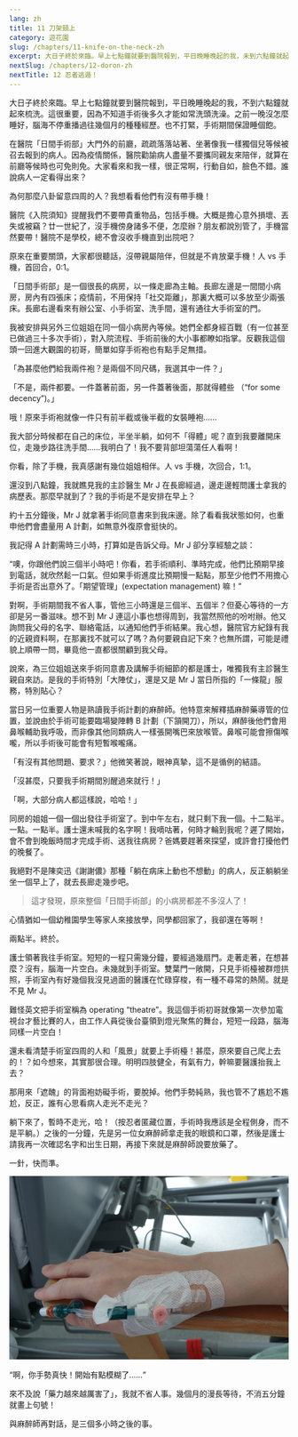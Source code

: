 ```yaml
---
lang: zh
title: 11 刀架頸上
category: 遊花園
slug: /chapters/11-knife-on-the-neck-zh
excerpt: 大日子終於來臨。早上七點鐘就要到醫院報到，平日晚睡晚起的我，未到六點鐘就起來梳洗。
nextSlug: /chapters/12-doron-zh
nextTitle: 12 忍者逃遁！
---
```


<p class="cn">大日子終於來臨。早上七點鐘就要到醫院報到，平日晚睡晚起的我，不到六點鐘就起來梳洗。這很重要，因為不知道手術後多久才能如常洗頭洗澡。之前一晚沒怎麼睡好，腦海不停重播過往幾個月的種種經歷。也不打緊，手術期間保證睡個飽。
 
<p class="cn">在醫院「日間手術部」大門外的前廳，疏疏落落站著、坐著像我一樣獨個兒等候被召去報到的病人。因為疫情關係，醫院勸諭病人盡量不要攜同親友來陪伴，就算在前廳等候時也可免則免。大家看來和我一樣，很正常啊，行動自如，臉色不錯。誰說病人一定看得出來？
 
<p class="cn">為何那麼八卦留意四周的人？我想看看他們有沒有帶手機！
 
<p class="cn">醫院《入院須知》提醒我們不要帶貴重物品，包括手機。大概是擔心意外損壞、丟失或被竊？廿一世紀了，沒手機傍身諸多不便，怎麼辦？朋友都說別管了，手機當然要帶！醫院不是學校，總不會沒收手機直到出院吧？
 
<p class="cn">原來在重要關頭，大家都很聽話，沒帶親屬陪伴，但就是不肯放棄手機！人 vs 手機，首回合，0:1。
 
<p class="cn">「日間手術部」是一個很長的病房，以一條走廊為主軸。長廊左邊是一間間小病房，房內有四張床；疫情前，不用保持「社交距離」，那裏大概可以多放至少兩張床。長廊右邊看來有辦公室、小手術室、洗手間，還有通往大手術室的門。
 
<p class="cn">我被安排與另外三位姐姐在同一個小病房內等候。她們全都身經百戰（有一位甚至已做過三十多次手術），對入院流程、手術前後的大小事都瞭如指掌。反觀我這個頭一回進大觀園的初哥，簡單如穿手術袍也有點手足無措。
 
<p class="cn">「為甚麼他們給我兩件袍？是兩個不同尺碼，我選其中一件？」

<p class="cn">「不是，兩件都要。一件蓋著前面，另一件蓋著後面，那就得體些 （“for some decency”)。」

<p class="cn">哦！原來手術袍就像一件只有前半截或後半截的女裝睡袍......

<p class="cn">我大部分時候都在自己的床位，半坐半躺，如何不「得體」呢？直到我要離開床位，走幾步路往洗手間……我明白了！我不要背部坦蕩蕩任人看啊！

<p class="cn">你看，除了手機，我真感謝有幾位姐姐相伴。人 vs 手機，次回合，1:1。

<p class="cn">還沒到八點鐘，我就瞧見我的主診醫生 Mr J 在長廊經過，邊走邊輕問護士拿我的病歷表。那麼早就到了？我的手術是不是安排在早上？

<p class="cn">約十五分鐘後，Mr J 就拿著手術同意書來到我床邊。除了看看我狀態如何，也重申他們會盡量用 A 計劃，如無意外復原會挺快的。

<p class="cn">我記得 A 計劃需時三小時，打算如是告訴父母。Mr J 卻分享經驗之談：

<q class="cn">噢，你跟他們說三個半小時吧！你看，若手術順利、準時完成，他們比預期早接到電話，就欣然鬆一口氣。但如果手術進度比預期慢一點點，那至少他們不用擔心手術是否出意外了。「期望管理」(expectation management) 嘛！

<p class="cn">對啊，手術期間我不省人事，管他三小時還是三個半、五個半？但憂心等待的一方卻是另一番滋味。想不到 Mr J 連這小事也想得周到，我當然照他的吩咐辦。他又詢問我父母的名字、聯絡電話，以通知他們手術結果。我心想，醫院官方紀錄有我的近親資料啊，在那裏找不就可以了嗎？為何要親自記下來？也無所謂，可能是禮貌上順帶一問，畢竟他一直都很關顧到我父母。

<p class="cn">說來，為三位姐姐送來手術同意書及講解手術細節的都是護士，唯獨我有主診醫生親自來訪。是我的手術特別「大陣仗」，還是又是 Mr J 當日所指的「一條龍」服務，特別貼心？

<p class="cn">當日另一位重要人物是熟讀我手術計劃的麻醉師。他特意來解釋插麻醉藥導管的位置，並說由於手術可能要臨場變陣轉 B 計劃（下頷開刀），所以，麻醉後他們會用鼻喉輔助我呼吸，而非像其他同類病人一樣張開嘴巴來放喉管。鼻喉可能會擦傷喉嚨，所以手術後可能會有短暫喉嚨痛。

<p class="cn">「有沒有其他問題、要求？」他微笑著說，眼神真摯，這不是循例的結語。

<p class="cn">「沒甚麼，只要我手術期間別醒過來就行！」

<p class="cn">「啊，大部分病人都這樣說，哈哈！」

<p class="cn">同房的姐姐一個一個出發往手術室了。到中午左右，就只剩下我一個。十二點半。一點。一點半。護士還未喊我的名字啊！我嘀咕著，何時才輪到我呢？遲了開始，會不會到晚飯時間才完成手術、送我往病房？爸媽要趕著來探望，或許會打擾他們的晚餐了。

<p class="cn">我絕對不是陳奕迅《謝謝儂》那種「躺在病床上動也不想動」的病人，反正躺躺坐坐一個早上了，就去長廊走幾步吧。

<blockquote class="cn">這才發現，原來整個「日間手術部」的小病房都差不多沒人了！</blockquote>

<p class="cn">心情猶如一個幼稚園學生等家人來接放學，同學都回家了，我卻還在等啊！
 
<p class="cn">兩點半。終於。
 
<p class="cn">護士領著我往手術室。短短的一程只需幾分鐘，要經過幾扇門。走著走著，在想甚麼？沒有，腦海一片空白。未幾就到手術室。雙葉門一敞開，只見手術檯被群燈拱照，手術室內有好幾個我沒見過面的醫護在忙碌穿梭，有一種不尋常的熱鬧。就是不見 Mr J。
 
<p class="cn">難怪英文把手術室稱為 operating “theatre”。我這個手術初哥就像第一次參加電視台才藝比賽的人，由工作人員從後台臺領到燈光聚焦的舞台，短短一段路，腦海同樣一片空白！
 
<p class="cn">還未看清楚手術室四周的人和「風景」就要上手術檯！甚麼，原來要自己爬上去的！？如今想來，其實那很合理。明明四肢健全，有氣有力，幹嘛要醫護抬我上去？
 
<p class="cn">那用來「遮醜」的背面袍妨礙手術，要脫掉。他們手勢純熟，我也管不了尷尬不尷尬，反正，誰有心思看病人走光不走光？
 
<p class="cn">躺下來了，暫時不走光，哈！（按忍者匿藏位置，手術時我應該是全程側身，而不是平躺。）之後的一分鐘，先是另一位女麻醉師拿走我的眼鏡和口罩，然後是護士請我再一次確認名字和出生日期，再接下來就是麻醉師說要放藥了。

<p class="cn">
一針，快而準。

![operation](./images/11.jpg)

<q class="cn">啊，你手勢真快！開始有點模糊了......
 
<p class="cn">來不及說「藥力越來越厲害了」，我就不省人事。幾個月的漫長等待，不消五分鐘就畫上句號！

<p class="cn">與麻醉師再對話，是三個多小時之後的事。